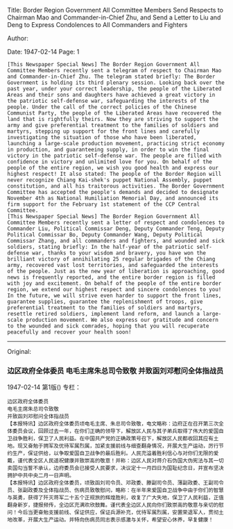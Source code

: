 Title: Border Region Government All Committee Members Send Respects to Chairman Mao and Commander-in-Chief Zhu, and Send a Letter to Liu and Deng to Express Condolences to All Commanders and Fighters

Author:

Date: 1947-02-14
Page: 1

    [This Newspaper Special News] The Border Region Government All Committee Members recently sent a telegram of respect to Chairman Mao and Commander-in-Chief Zhu. The telegram stated briefly: The Border Government is holding its third plenary session. Looking back over the past year, under your correct leadership, the people of the Liberated Areas and their sons and daughters have achieved a great victory in the patriotic self-defense war, safeguarding the interests of the people. Under the call of the correct policies of the Chinese Communist Party, the people of the Liberated Areas have recovered the land that is rightfully theirs. Now they are striving to support the army and give preferential treatment to the families of soldiers and martyrs, stepping up support for the front lines and carefully investigating the situation of those who have been liberated, launching a large-scale production movement, practicing strict economy in production, and guaranteeing supply, in order to win the final victory in the patriotic self-defense war. The people are filled with confidence in victory and unlimited love for you. On behalf of the people of the entire region, we wish you good health and express our highest respect! It also stated: The people of the Border Region will never recognize Chiang Kai-shek's puppet National Assembly, puppet constitution, and all his traitorous activities. The Border Government Committee has accepted the people's demands and decided to designate November 4th as National Humiliation Memorial Day, and announced its firm support for the February 1st statement of the CCP Central Committee.
    [This Newspaper Special News] The Border Region Government All Committee Members recently sent a letter of respect and condolences to Commander Liu, Political Commissar Deng, Deputy Commander Teng, Deputy Political Commissar Bo, Deputy Commander Wang, Deputy Political Commissar Zhang, and all commanders and fighters, and wounded and sick soldiers, stating briefly: In the half-year of the patriotic self-defense war, thanks to your wisdom and bravery, you have won the brilliant victory of annihilating 25 regular brigades of the Chiang army, recovered vast lost territories, and safeguarded the interests of the people. Just as the new year of liberation is approaching, good news is frequently reported, and the entire border region is filled with joy and excitement. On behalf of the people of the entire border region, we extend our highest respect and sincere condolences to you! In the future, we will strive even harder to support the front lines, guarantee supplies, guarantee the replenishment of troops, give preferential treatment to the families of soldiers and martyrs, resettle retired soldiers, implement land reform, and launch a large-scale production movement. We also express our gratitude and concern to the wounded and sick comrades, hoping that you will recuperate peacefully and recover your health soon!



<hr /> 

Original: 


### 边区政府全体委员  电毛主席朱总司令致敬  并致函刘邓慰问全体指战员

1947-02-14
第1版()
专栏：

    边区政府全体委员
    电毛主席朱总司令致敬
    并致函刘邓慰问全体指战员
    【本报特讯】边区政府全体委员顷电毛主席、朱总司令致敬，电文略称：边府正在召开第三次全体委员会议，回顾过去一年，在你们正确的领导下，解放区人民与其子弟兵取得了伟大的爱国自卫战争胜利，保卫了人民利益。在中国共产党的正确政策号召下，解放区人民都收回其应有土地。现又奋勉于拥军及优待军属烈属，加紧支援前线与细查翻身情况，开展大生产运动，厉行节约生产，保证供给，以争取爱国自卫战争的最后胜利。人民充溢着胜利信心与对你们无限的爱戴，谨代表全区人民遥祝健康并致崇高的敬意！并称：边区人民对蒋介石伪国大伪宪法与其一切卖国勾当誓不承认，边府委员会已接受人民要求，决议定十一月四日为国耻纪念日，并宣布坚决拥护中共中央二月一日声明。
    【本报特讯】边区政府全体委员，顷致函刘司令员、邓政委、滕副司令员、薄副政委、王副司令员、张副政委及全体指战员、伤病员致敬慰问，略称：在半年来爱国自卫战争中由于你们的智慧与英勇，获得了歼灭蒋军二十五个正规旅的辉煌胜利，收复了广大失地，保卫了人民利益，正值翻身新岁，捷报频传，全边区充满欢欣鼓舞。谨代表全边区人民向你们致崇高的敬意与亲切的慰问！今后当更奋勉支援前线、保证供应，保证兵源补充，优待军属烈属，安置荣退军人，贯彻土地改革，开展大生产运动。并特向伤病员同志表示感激与关怀，希望安心休养，早复健康！
